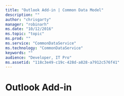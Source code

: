 ```yaml
---
title: "Outlook Add-in | Common Data Model"
description: ""
author: "chrisgarty"
manager: "robinarh"
ms.date: "10/12/2016"
ms.topic: "topic"
ms.prod: ""
ms.service: "CommonDataService"
ms.technology: "CommonDataService"
keywords: ""
audience: "Developer, IT Pro"
ms.assetid: "118c3e49-c19c-428d-a828-a7912c576f41"
---
```


# Outlook Add-in
